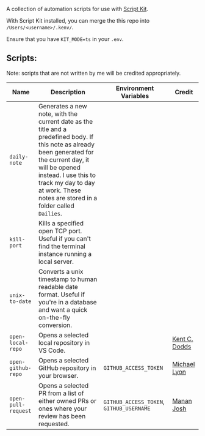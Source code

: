A collection of automation scripts for use with [Script Kit](https://www.scriptkit.com/).

With Script Kit installed, you can merge the this repo into `/Users/<username>/.kenv/`. 

Ensure that you have `KIT_MODE=ts` in your `.env`.

## Scripts:

Note: scripts that are not written by me will be credited appropriately.

| Name | Description | Environment Variables | Credit |
|---------------------|-------------------------------------------------------------------------------------------------------------------------------------------------------------------------------------|------------------------------------------|-------------------------------------------------|
| `daily-note`         | Generates a new note, with the current date as the title and a predefined body. If this note as already been generated for the current day, it will be opened instead. I use this to track my day to day at work. These notes are stored in a folder called `Dailies`.                                                               |                                          |                                                 |
| `kill-port`         | Kills a specified open TCP port. Useful if you can't find the terminal instance running a local server.                                                                |                                          |                                                 |
| `unix-to-date`      | Converts a unix timestamp to human readable date format. Useful if you're in a database and want a quick on-the-fly conversion.                                                     |                                          |                                                 |
| `open-local-repo`   | Opens a selected local repository in VS Code.                                                                                                                                       |                                          | [Kent C. Dodds](https://twitter.com/kentcdodds) |
| `open-github-repo`  | Opens a selected GitHub repository in your browser.                                                                                                                                 | `GITHUB_ACCESS_TOKEN`                    | [Michael Lyon](https://twitter.com/__mlyon)     |
| `open-pull-request` | Opens a selected PR from a list of either owned PRs or ones where your review has been requested.                                                                                   | `GITHUB_ACCESS_TOKEN`, `GITHUB_USERNAME` | [Manan Josh](https://twitter.com/manan__joshi)  |
